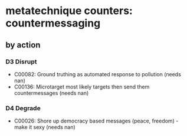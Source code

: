 # metatechnique counters: countermessaging

## by action


### D3 Disrupt
* C00082: Ground truthing as automated response to pollution (needs nan)
* C00136: Microtarget most likely targets then send them countermessages (needs nan)

### D4 Degrade
* C00026: Shore up democracy based messages (peace, freedom) - make it sexy (needs nan)
